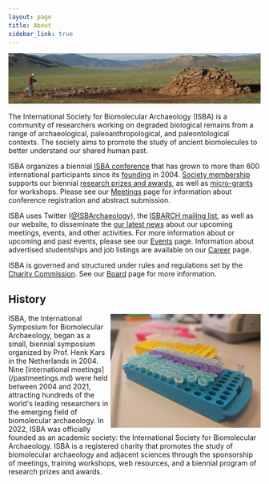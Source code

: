 ```yaml
---
layout: page
title: About
sidebar_link: true
---
```


![Khirigsuur](/assets/images/khirigsuur.jpg)

The International Society for Biomolecular Archaeology (ISBA) is a community of researchers working on degraded biological remains from a range of archaeological, paleoanthropological, and paleontological contexts. The society aims to promote the study of ancient biomolecules to better understand our shared human past.

ISBA organizes a biennial [ISBA conference](/category/meetings.md) that has grown to more than 600 international participants since its [founding](/pastmeetings.md) in 2004. [Society membership](/membership) supports our biennial [research prizes and awards](/awards), as well as [micro-grants](/funding) for workshops. Please see our [Meetings](/category/meetings) page for information about conference registration and abstract submission.

ISBA uses Twitter ([@ISBArchaeology](https://twitter.com/ISBArchaeology)), the [ISBARCH mailing list](http://www.jiscmail.ac.uk/ISBARCH), as well as our website, to disseminate the [our latest news](/category/news) about our upcoming meetings, events, and other activities. For more information about or upcoming and past events, please see our [Events](/events) page. Information about advertised studentships and job listings are available on our [Career](/category/career) page.

ISBA is governed and structured under rules and regulations set by the [Charity Commission](https://www.gov.uk/government/organisations/charity-commission). See our [Board](/board) page for more information.

## History

<img align="right" width="300" src="/assets/images/tube_rack.png">
ISBA, the International Symposium for Biomolecular Archaeology, began as a small, biennial symposium organized by Prof. Henk Kars in the Netherlands in 2004. Nine [international meetings](/pastmeetings.md) were held between 2004 and 2021, attracting hundreds of the world's leading researchers in the emerging field of biomolecular archaeology. In 2022, ISBA was officially founded as an academic society: the International Society for Biomolecular Archaeology. ISBA is a registered charity that promotes the study of biomolecular archaeology and adjacent sciences through the sponsorship of meetings, training workshops, web resources, and a biennial program of research prizes and awards.
